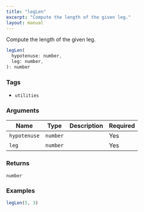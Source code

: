 ```yaml
---
title: "legLen"
excerpt: "Compute the length of the given leg."
layout: manual
---
```


Compute the length of the given leg.



```js
legLen(
  hypotenuse: number,
  leg: number,
): number
```

### Tags

* `utilities`


### Arguments

| Name | Type | Description | Required |
|----------|------|-------------|----------|
| `hypotenuse` | `number` |  | Yes |
| `leg` | `number` |  | Yes |

### Returns

`number`


### Examples

```js
legLen(5, 3)
```


